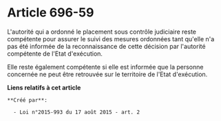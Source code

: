 # Article 696-59

L'autorité qui a ordonné le placement sous contrôle judiciaire reste compétente pour assurer le suivi des mesures ordonnées
tant qu'elle n'a pas été informée de la reconnaissance de cette décision par l'autorité compétente de l'Etat d'exécution. 

Elle reste également compétente si elle est informée que la personne concernée ne peut être retrouvée sur le territoire de
l'Etat d'exécution.

**Liens relatifs à cet article**

	**Créé par**:

	  - Loi n°2015-993 du 17 août 2015 - art. 2
